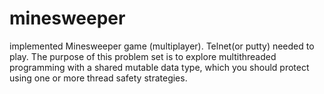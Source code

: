 # minesweeper
implemented Minesweeper game (multiplayer). Telnet(or putty) needed to play.
The purpose of this problem set is to explore multithreaded programming with a shared mutable data type,
which you should protect using one or more thread safety strategies.
